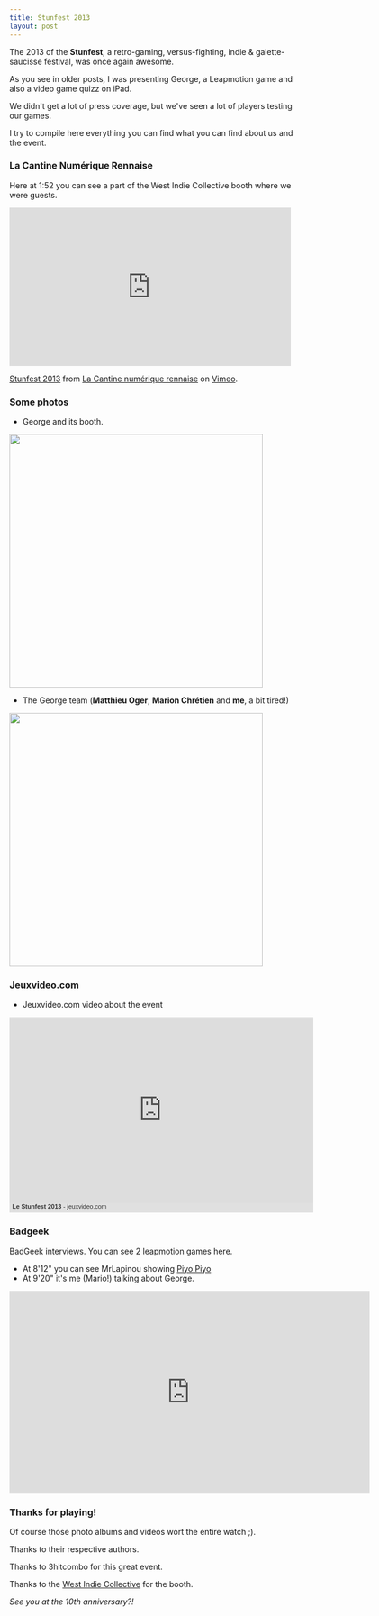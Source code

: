```yaml
---
title: Stunfest 2013
layout: post
---
```


The 2013 of the **Stunfest**, a retro-gaming, versus-fighting, indie & galette-saucisse festival, was once again awesome.

As you see in older posts, I was presenting George, a Leapmotion game and also a video game quizz on iPad.

We didn't get a lot of press coverage, but we've seen a lot of players testing our games. 

I try to compile here everything you can find what you can find about us and the event.

### La Cantine Numérique Rennaise

Here at 1:52 you can see a part of the West Indie Collective booth where we were guests.

<iframe src="http://player.vimeo.com/video/65048089" width="500" height="281" frameborder="0" webkitAllowFullScreen mozallowfullscreen allowFullScreen></iframe> <p><a href="http://vimeo.com/65048089">Stunfest 2013</a> from <a href="http://vimeo.com/lacantinerennes">La Cantine num&eacute;rique rennaise</a> on <a href="http://vimeo.com">Vimeo</a>.</p>

### Some photos

- George and its booth.

<a href="https://plus.google.com/photos/103787293337489326081/albums/5872181211322299361/5872181311811163234"><img src="https://lh3.googleusercontent.com/-4h2MyvJMquA/UX4tynsxFGI/AAAAAAAAB5g/5aJs0lth1Wk/w1048-h786/P1000135.JPG" width="450" /></a>

- The George team (**Matthieu Oger**, **Marion Chrétien** and **me**, a bit tired!)

<a href="{{site.url}}/static/content/2013-05-04/georgeteam_stunfest.jpg"><img src="{{site.url}}/static/content/2013-05-04/georgeteam_stunfest.jpg" width="450" /></a>


### Jeuxvideo.com

- Jeuxvideo.com video about the event

<div style="width:540px;background:#E0E0E0;"><iframe frameborder="0" src="http://www.jeuxvideo.com/reportages-videos-jeux/0011/00112594/iframe.htm" style="width:540px;height:330px;border:0;margin:0;overflow:hidden;"></iframe><p style="margin:0;padding:0 5px 5px 5px;font-size:11px;font-family: Tahoma, Arial, sans-serif;"><a href="http://www.jeuxvideo.com/reportages-videos-jeux/0000/00000000/le-stunfest-2013-00112594.htm" target="_blank" style="color:#333333;text-decoration:none;"><strong>Le Stunfest 2013</strong></a><a href="http://www.jeuxvideo.com/" target="_blank" style="color:#333333;text-decoration:none;"> - jeuxvideo.com</a></p></div>

### Badgeek 

BadGeek interviews. You can see 2 leapmotion games here.

- At 8'12" you can see MrLapinou showing [Piyo Piyo](http://www.youtube.com/watch?v=wF-ADywfjHk)
- At 9'20" it's me (Mario!) talking about George.


<iframe width="640" height="360" src="http://www.youtube.com/embed/UyAxn5VZEqQ" frameborder="0" allowfullscreen></iframe>


### Thanks for playing!

Of course those photo albums and videos wort the entire watch ;).

Thanks to their respective authors.

Thanks to 3hitcombo for this great event.

Thanks to the [West Indie Collective](http://www.westindiecollective.org) for the booth.

*See you at the 10th anniversary?!*
